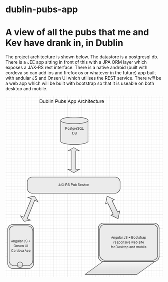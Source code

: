 dublin-pubs-app
===============

A view of all the pubs that me and Kev have drank in, in Dublin
===============

The project architecture is shown below.
The datastore is a postgresql db. 
There is a JEE app sitting in front of this with a JPA ORM layer which exposes a JAX-RS rest interface.
There is a native android (built with cordova so can add ios and firefox os or whatever in the future) app built with andular JS and Onsen UI which utilises the REST service.
There *will* be a web app which will be built with bootstrap so that it is useable on both desktop and mobile.

![alt tag](https://raw.githubusercontent.com/irishshagua/dublin-pubs-app/master/architecture/AppArchitecture.png)
